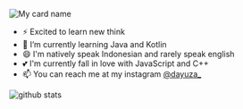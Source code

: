 <!-- credit to github/dayuza -->

![My card name](https://cardivo.vercel.app/api?name=Teguh%20Nugratama%20Dayuza&description=New%20Thing%20Learner&image=https://avatars.githubusercontent.com/u/38966044?v=4&backgroundColor=white&instagram=dayuza_&linkedin=Teguh%20Dayuza&github=dayuza&twitter=dayuza_&pattern=topography&colorPattern=%7FFD4&fontColor=%230F044C&iconColor=%230F044C&opacity=0.3)

- ⚡ Excited to learn new think
- 🌱 I’m currently learning Java and Kotlin
- 😄 I'm natively speak Indonesian and rarely speak english
- 💕 I'm currently fall in love with JavaScript and C++
- 📫 You can reach me at my instagram [@dayuza_](https://instagram.com/dayuza_)

![github stats](https://github-readme-stats.vercel.app/api?username=dayuza&show_icons=true)

<!-- todo: add projects and portofolio -->
